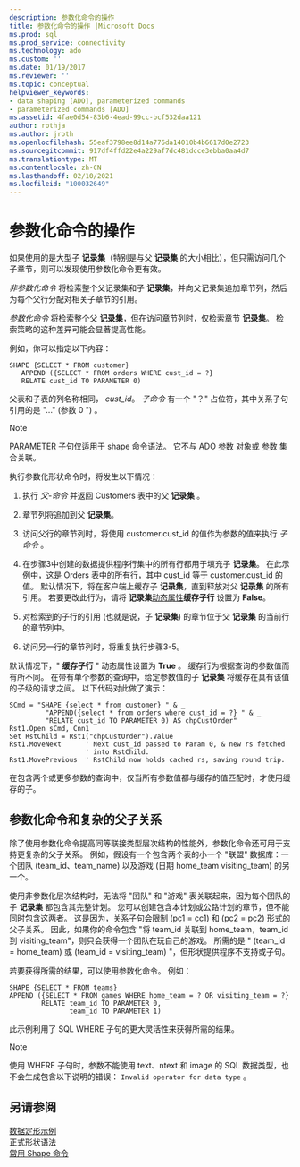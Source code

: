 ```yaml
---
description: 参数化命令的操作
title: 参数化命令的操作 |Microsoft Docs
ms.prod: sql
ms.prod_service: connectivity
ms.technology: ado
ms.custom: ''
ms.date: 01/19/2017
ms.reviewer: ''
ms.topic: conceptual
helpviewer_keywords:
- data shaping [ADO], parameterized commands
- parameterized commands [ADO]
ms.assetid: 4fae0d54-83b6-4ead-99cc-bcf532daa121
author: rothja
ms.author: jroth
ms.openlocfilehash: 55eaf3798ee8d14a776da14010b4b6617d0e2723
ms.sourcegitcommit: 917df4ffd22e4a229af7dc481dcce3ebba0aa4d7
ms.translationtype: MT
ms.contentlocale: zh-CN
ms.lasthandoff: 02/10/2021
ms.locfileid: "100032649"
---
```

# <a name="operation-of-parameterized-commands"></a>参数化命令的操作
如果使用的是大型子 **记录集**（特别是与父 **记录集** 的大小相比），但只需访问几个子章节，则可以发现使用参数化命令更有效。  
  
 *非参数化命令* 将检索整个父记录集和子 **记录集**，并向父记录集追加章节列，然后为每个父行分配对相关子章节的引用。  
  
 *参数化命令* 将检索整个父 **记录集**，但在访问章节列时，仅检索章节 **记录集**。 检索策略的这种差异可能会显著提高性能。  
  
 例如，你可以指定以下内容：  
  
```  
SHAPE {SELECT * FROM customer}   
   APPEND ({SELECT * FROM orders WHERE cust_id = ?}   
   RELATE cust_id TO PARAMETER 0)  
```  
  
 父表和子表的列名称相同， *cust_id*。 *子命令* 有一个 "？" 占位符，其中关系子句引用的是 "..." (参数 0 ") 。  
  
> [!NOTE]
>  PARAMETER 子句仅适用于 shape 命令语法。 它不与 ADO [参数](../../reference/ado-api/parameter-object.md) 对象或 [参数](../../reference/ado-api/parameters-collection-ado.md) 集合关联。  
  
 执行参数化形状命令时，将发生以下情况：  
  
1.  执行 *父-命令* 并返回 Customers 表中的父 **记录集** 。  
  
2.  章节列将追加到父 **记录集**。  
  
3.  访问父行的章节列时，将使用 customer.cust_id 的值作为参数的值来执行 *子命令* 。  
  
4.  在步骤3中创建的数据提供程序行集中的所有行都用于填充子 **记录集**。 在此示例中，这是 Orders 表中的所有行，其中 cust_id 等于 customer.cust_id 的值。 默认情况下，将在客户端上缓存子 **记录集**，直到释放对父 **记录集** 的所有引用。 若要更改此行为，请将 **记录集**[动态属性](../../reference/ado-api/ado-dynamic-property-index.md)**缓存子行** 设置为 **False**。  
  
5.  对检索到的子行的引用 (也就是说，子 **记录集**) 的章节位于父 **记录集** 的当前行的章节列中。  
  
6.  访问另一行的章节列时，将重复执行步骤3-5。  
  
 默认情况下，" **缓存子行** " 动态属性设置为 **True** 。 缓存行为根据查询的参数值而有所不同。 在带有单个参数的查询中，给定参数值的子 **记录集** 将缓存在具有该值的子级的请求之间。 以下代码对此做了演示：  
  
```  
SCmd = "SHAPE {select * from customer} " & _  
         "APPEND({select * from orders where cust_id = ?} " & _  
         "RELATE cust_id TO PARAMETER 0) AS chpCustOrder"  
Rst1.Open sCmd, Cnn1  
Set RstChild = Rst1("chpCustOrder").Value  
Rst1.MoveNext      ' Next cust_id passed to Param 0, & new rs fetched   
                   ' into RstChild.  
Rst1.MovePrevious  ' RstChild now holds cached rs, saving round trip.  
```  
  
 在包含两个或更多参数的查询中，仅当所有参数值都与缓存的值匹配时，才使用缓存的子。  
  
## <a name="parameterized-commands-and-complex-parent-child-relations"></a>参数化命令和复杂的父子关系  
 除了使用参数化命令提高同等联接类型层次结构的性能外，参数化命令还可用于支持更复杂的父子关系。 例如，假设有一个包含两个表的小一个 "联盟" 数据库：一个团队 (team_id、team_name) 以及游戏 (日期 home_team visiting_team) 的另一个。  
  
 使用非参数化层次结构时，无法将 "团队" 和 "游戏" 表关联起来，因为每个团队的子 **记录集** 都包含其完整计划。 您可以创建包含本计划或公路计划的章节，但不能同时包含这两者。 这是因为，关系子句会限制 (pc1 = cc1) 和 (pc2 = pc2) 形式的父子关系。 因此，如果你的命令包含 "将 team_id 关联到 home_team，team_id 到 visiting_team"，则只会获得一个团队在玩自己的游戏。 所需的是 " (team_id = home_team) 或 (team_id = visiting_team) "，但形状提供程序不支持或子句。  
  
 若要获得所需的结果，可以使用参数化命令。 例如：  
  
```  
SHAPE {SELECT * FROM teams}   
APPEND ({SELECT * FROM games WHERE home_team = ? OR visiting_team = ?}   
        RELATE team_id TO PARAMETER 0,   
               team_id TO PARAMETER 1)   
```  
  
 此示例利用了 SQL WHERE 子句的更大灵活性来获得所需的结果。  
  
> [!NOTE]
>  使用 WHERE 子句时，参数不能使用 text、ntext 和 image 的 SQL 数据类型，也不会生成包含以下说明的错误： `Invalid operator for data type` 。  
  
## <a name="see-also"></a>另请参阅  
 [数据定形示例](./data-shaping-example.md)   
 [正式形状语法](./formal-shape-grammar.md)   
 [常用 Shape 命令](./shape-commands-in-general.md)
